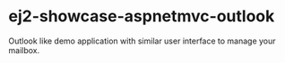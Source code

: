 # ej2-showcase-aspnetmvc-outlook
Outlook like demo application with similar user interface to manage your mailbox.
